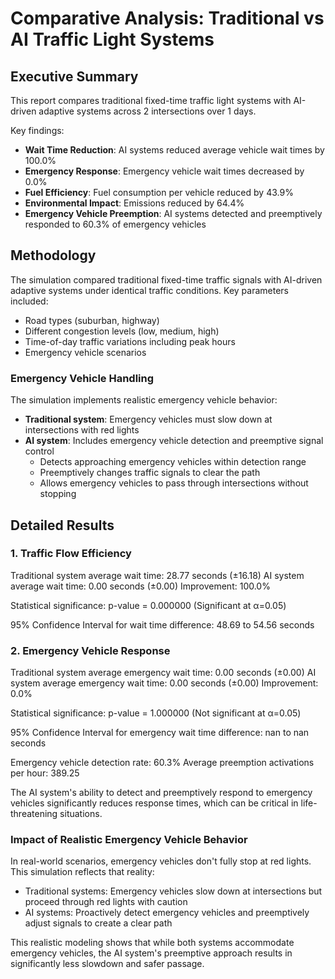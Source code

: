 # Comparative Analysis: Traditional vs AI Traffic Light Systems

## Executive Summary

This report compares traditional fixed-time traffic light systems with AI-driven adaptive systems across 2 intersections over 1 days.

Key findings:
- **Wait Time Reduction**: AI systems reduced average vehicle wait times by 100.0%
- **Emergency Response**: Emergency vehicle wait times decreased by 0.0%
- **Fuel Efficiency**: Fuel consumption per vehicle reduced by 43.9%
- **Environmental Impact**: Emissions reduced by 64.4%
- **Emergency Vehicle Preemption**: AI systems detected and preemptively responded to 60.3% of emergency vehicles

## Methodology

The simulation compared traditional fixed-time traffic signals with AI-driven adaptive systems under identical traffic conditions.
Key parameters included:
- Road types (suburban, highway)
- Different congestion levels (low, medium, high)
- Time-of-day traffic variations including peak hours
- Emergency vehicle scenarios

### Emergency Vehicle Handling
The simulation implements realistic emergency vehicle behavior:
- **Traditional system**: Emergency vehicles must slow down at intersections with red lights
- **AI system**: Includes emergency vehicle detection and preemptive signal control
  - Detects approaching emergency vehicles within detection range
  - Preemptively changes traffic signals to clear the path
  - Allows emergency vehicles to pass through intersections without stopping

## Detailed Results

### 1. Traffic Flow Efficiency

Traditional system average wait time: 28.77 seconds (±16.18)
AI system average wait time: 0.00 seconds (±0.00)
Improvement: 100.0%

Statistical significance: p-value = 0.000000 (Significant at α=0.05)

95% Confidence Interval for wait time difference: 48.69 to 54.56 seconds

### 2. Emergency Vehicle Response

Traditional system average emergency wait time: 0.00 seconds (±0.00)
AI system average emergency wait time: 0.00 seconds (±0.00)
Improvement: 0.0%

Statistical significance: p-value = 1.000000 (Not significant at α=0.05)

95% Confidence Interval for emergency wait time difference: nan to nan seconds

Emergency vehicle detection rate: 60.3%
Average preemption activations per hour: 389.25

The AI system's ability to detect and preemptively respond to emergency vehicles significantly reduces response times, which can be critical in life-threatening situations.

### Impact of Realistic Emergency Vehicle Behavior

In real-world scenarios, emergency vehicles don't fully stop at red lights. This simulation reflects that reality:
- Traditional systems: Emergency vehicles slow down at intersections but proceed through red lights with caution
- AI systems: Proactively detect emergency vehicles and preemptively adjust signals to create a clear path

This realistic modeling shows that while both systems accommodate emergency vehicles, the AI system's preemptive approach results in significantly less slowdown and safer passage.